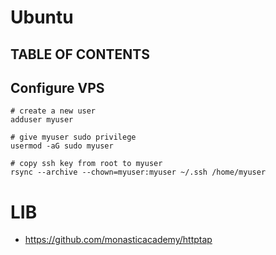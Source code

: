 # Ubuntu

## TABLE OF CONTENTS
<!-- toc -->

## Configure VPS

```
# create a new user
adduser myuser

# give myuser sudo privilege
usermod -aG sudo myuser

# copy ssh key from root to myuser
rsync --archive --chown=myuser:myuser ~/.ssh /home/myuser
```

# LIB
- https://github.com/monasticacademy/httptap
